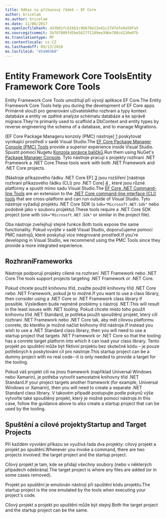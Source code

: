 ```yaml
---
title: Odkaz na příkazový řádek – EF Core
author: bricelam
ms.author: bricelam
ms.date: 11/06/2017
ms.openlocfilehash: d43b01fc61bb1c9b678e12e41c27d7efe9a59fa5
ms.sourcegitcommit: 2b787009fd5be5627f1189ee396e708cd130e07b
ms.translationtype: MT
ms.contentlocale: cs-CZ
ms.lasthandoff: 09/13/2018
ms.locfileid: "45490360"
---
```

<a name="entity-framework-core-tools"></a><span data-ttu-id="f89c5-102">Entity Framework Core Tools</span><span class="sxs-lookup"><span data-stu-id="f89c5-102">Entity Framework Core Tools</span></span>
===========================
<span data-ttu-id="f89c5-103">Entity Framework Core Tools umožňují při vývoji aplikace EF Core.</span><span class="sxs-lookup"><span data-stu-id="f89c5-103">The Entity Framework Core Tools help you during the development of EF Core apps.</span></span> <span data-ttu-id="f89c5-104">Primárně slouží pro generování uživatelského rozhraní a typy kontext databáze a entity ve zpětné analýze schématu databáze a ke správě migrace.</span><span class="sxs-lookup"><span data-stu-id="f89c5-104">They're primarily used to scaffold a DbContext and entity types by reverse engineering the schema of a database, and to manage Migrations.</span></span>

<span data-ttu-id="f89c5-105">[EF Core Package Manageru konzoly (PMC) nástroje] [ 1] poskytovat vynikající prostředí v sadě Visual Studio.</span><span class="sxs-lookup"><span data-stu-id="f89c5-105">The [EF Core Package Manager Console (PMC) Tools][1] provide a superior experience inside Visual Studio.</span></span> <span data-ttu-id="f89c5-106">Spustit pomocí Nugetu [Konzola správce balíčků][2].</span><span class="sxs-lookup"><span data-stu-id="f89c5-106">Run them using NuGet's [Package Manager Console][2].</span></span> <span data-ttu-id="f89c5-107">Tyto nástroje pracují s projekty rozhraní .NET Framework a .NET Core.</span><span class="sxs-lookup"><span data-stu-id="f89c5-107">These tools work with both .NET Framework and .NET Core projects.</span></span>

<span data-ttu-id="f89c5-108">[Nástroje příkazového řádku .NET Core EF] [ 3] jsou rozšíření [nástroje rozhraní příkazového řádku (CLI) pro .NET Core] [ 4] , které jsou různé platformy a spustit mimo sadu Visual Studio.</span><span class="sxs-lookup"><span data-stu-id="f89c5-108">The [EF Core .NET Command-line Tools][3] are an extension to the [.NET Core command-line interface (CLI) tools][4] that are cross-platform and can run outside of Visual Studio.</span></span> <span data-ttu-id="f89c5-109">Tyto nástroje vyžadují projektu .NET Core SDK (s `Sdk="Microsoft.NET.Sdk"` nebo podobně jako v souboru projektu).</span><span class="sxs-lookup"><span data-stu-id="f89c5-109">These tools require a .NET Core SDK project (one with `Sdk="Microsoft.NET.Sdk"` or similar in the project file).</span></span>

<span data-ttu-id="f89c5-110">Oba nástroje zveřejňují stejné funkce.</span><span class="sxs-lookup"><span data-stu-id="f89c5-110">Both tools expose the same functionality.</span></span> <span data-ttu-id="f89c5-111">Pokud vyvíjíte v sadě Visual Studio, doporučujeme pomocí PMC nástrojů, které poskytují více integrované prostředí.</span><span class="sxs-lookup"><span data-stu-id="f89c5-111">If you're developing in Visual Studio, we recommend using the PMC Tools since they provide a more integrated experience.</span></span>

<a name="frameworks"></a><span data-ttu-id="f89c5-112">Rozhraní</span><span class="sxs-lookup"><span data-stu-id="f89c5-112">Frameworks</span></span>
----------
<span data-ttu-id="f89c5-113">Nástroje podporují projekty cílené na rozhraní .NET Framework nebo .NET Core.</span><span class="sxs-lookup"><span data-stu-id="f89c5-113">The tools support projects targeting .NET Framework or .NET Core.</span></span>

<span data-ttu-id="f89c5-114">Pokud chcete použít knihovnu tříd, zvažte použití knihovny tříd .NET Core nebo .NET Framework, pokud je to možné.</span><span class="sxs-lookup"><span data-stu-id="f89c5-114">If you want to use a class library, then consider using a .NET Core or .NET Framework class library if possible.</span></span> <span data-ttu-id="f89c5-115">Výsledkem bude nejméně problémy s nástroji .NET.</span><span class="sxs-lookup"><span data-stu-id="f89c5-115">This will result in the least issues with .NET tooling.</span></span> <span data-ttu-id="f89c5-116">Pokud chcete místo toho použít knihovnu tříd .NET Standard, je potřeba použít spouštěný projekt, který cílí rozhraní .NET Framework nebo .NET Core tak, aby měl cílovou platformu conrete, do kterého je možné načíst knihovny tříd nástroje.</span><span class="sxs-lookup"><span data-stu-id="f89c5-116">If instead you wish to use a .NET Standard class library, then you will need to use a startup project that targets .NET Framework or .NET Core so that the tooling has a conrete target platform into which it can load your class library.</span></span> <span data-ttu-id="f89c5-117">Tento projekt po spuštění může být fiktivní projektu bez skutečné kódu – je pouze potřebných k poskytování cíl pro nástroje.</span><span class="sxs-lookup"><span data-stu-id="f89c5-117">This startup project can be a dummy project with no real code--it is only needed to provide a target for the tooling.</span></span>

<span data-ttu-id="f89c5-118">Pokud váš projekt cílí na jinou framework (například Universal Windows nebo Xamarin), je potřeba vytvořit samostatné knihovny tříd .NET Standard.</span><span class="sxs-lookup"><span data-stu-id="f89c5-118">If your project targets another framework (for example, Universal Windows or Xamarin), then you will need to create a separate .NET Standard class library.</span></span> <span data-ttu-id="f89c5-119">V takovém případě postupujte podle pokynů výše vytvořte také spouštěný projekt, který je možné pomocí nástroje.</span><span class="sxs-lookup"><span data-stu-id="f89c5-119">In this case, follow the guidance above to also create a startup project that can be used by the tooling.</span></span>

<a name="startup-and-target-projects"></a><span data-ttu-id="f89c5-120">Spuštění a cílové projekty</span><span class="sxs-lookup"><span data-stu-id="f89c5-120">Startup and Target Projects</span></span>
---------------------------
<span data-ttu-id="f89c5-121">Při každém vyvolání příkazu se využívá řada dva projekty: cílový projekt a projekt po spuštění.</span><span class="sxs-lookup"><span data-stu-id="f89c5-121">Whenever you invoke a command, there are two projects involved: the target project and the startup project.</span></span>

<span data-ttu-id="f89c5-122">Cílový projekt je tam, kde se přidají všechny soubory (nebo v některých případech odebrána).</span><span class="sxs-lookup"><span data-stu-id="f89c5-122">The target project is where any files are added (or in some cases removed).</span></span>

<span data-ttu-id="f89c5-123">Projekt po spuštění je emulován nástroji při spuštění kódu projektu.</span><span class="sxs-lookup"><span data-stu-id="f89c5-123">The startup project is the one emulated by the tools when executing your project's code.</span></span>

<span data-ttu-id="f89c5-124">Cílový projekt a projekt po spuštění může být stejný.</span><span class="sxs-lookup"><span data-stu-id="f89c5-124">Both the target project and the startup project can be the same.</span></span>


  [1]: powershell.md
  [2]: https://docs.microsoft.com/nuget/tools/package-manager-console
  [3]: dotnet.md
  [4]: https://docs.microsoft.com/dotnet/core/tools/
